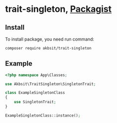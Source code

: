 # trait-singleton, [Packagist](https://packagist.org/packages/akbsit/trait-singleton)

## Install

To install package, you need run command:

```bash
composer require akbsit/trait-singleton
```

## Example

```php
<?php namespace App\Classes;

use Akbsit\TraitSingleton\SingletonTrait;

class ExampleSingletonClass
{
    use SingletonTrait;
}
```

```php
ExampleSingletonClass::instance();
```
